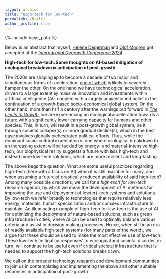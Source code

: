 ```yaml
---
layout: archive
title: "High-tech for low-tech"
permalink: /ht4lt/
author_profile: true
---
```


{% include base_path %}

Below is an abstract that myself, [Helene Degerman](https://www.ri.se/sv/person/helene-degerman) and [Olof Mogren](https://mogren.one) got accepted at the
[_International Degrowth Conference 2024_](https://esee-degrowth2024.uvigo.gal/en/).

**High-tech for low-tech: Some thoughts on AI-based mitigation of ecological breakdown in anticipation of post-growth**

The 2020s are shaping up to become a decade of two major and simultaneous forms of acceleration, [one of which](https://www.postcarbon.org/publications/welcome-to-the-great-unraveling/) is likely to severely hamper the other. On the one hand we have technological acceleration, driven to a large extent by massive innovation and investments within artificial intelligence (AI), coupled with a largely unquestioned belief in the continuation of a growth-based socio-economical global system. On the other hand, more than half a century after the warnings put forward in [_The Limits to Growth_](https://www.clubofrome.org/publication/the-limits-to-growth/), we are experiencing an ecological acceleration towards a future with a significantly lower carrying capacity for humans and other species. This, in turn, will result in a post-growth global system, be it through societal collapse(s) or more gradual decline(s), which in the best case involves globally orchestrated political efforts. Thus, while the dominant socio-cultural expectation is one where ecological breakdown to an increasing extent will be tackled by energy- and material-intensive high-tech, our biophysical reality suggests a future with less high-tech and instead more low-tech solutions, which are more resilient and long-lasting.

The above begs the question: What are some useful practices regarding high-tech (here with a focus on AI) when it is still available for many, and when assuming a future
of drastically reduced availability of said high-tech? Among many possible directions, we call for a _high-tech for low-tech_ research agenda, by which
we mean the development of AI methods for improving the use and deployment of low(er)-tech systems and solutions. By low-tech we refer broadly to technologies that require
relatively less energy, materials, human specialization and/or complex infrastructure to maintain. An illuminating example of high-tech for low-tech is the use of AI for
optimizing the deployment of nature-based solutions, such as green infrastructure in cities, where AI can be used to optimally balance various criteria and assist in decision
making processes. Hence, when still in an era of readily available high-tech systems (for many parts of the world), we argue that these should be used to make the most effective
use of low-tech. These low-tech ‘mitigation responses’ to ecological and societal disorder, in turn, will continue to be useful even if critical societal infrastructure that
is needed to support the high-tech solutions breaks down.

We call on the broader technology research and development communities to join us in contemplating and implementing the above and other suitable responses in anticipation of post-growth.
